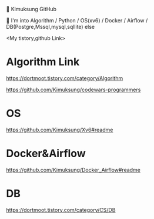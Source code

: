 👋 Kimuksung GitHub

👀 I'm into Algorithm / Python / OS(xv6) / Docker / Airflow / DB(Postgre,Mssql,mysql,sqllite) else

<My tistory,github Link>
  
# Algorithm Link
https://dortmoot.tistory.com/category/Algorithm

https://github.com/Kimuksung/codewars-programmers

# OS
https://github.com/Kimuksung/Xv6#readme
  
# Docker&Airflow 
https://github.com/Kimuksung/Docker_Airflow#readme

# DB
https://dortmoot.tistory.com/category/CS/DB

<!---
Kimuksung/Kimuksung is a ✨ special ✨ repository because its `README.md` (this file) appears on your GitHub profile.
You can click the Preview link to take a look at your changes.
--->
